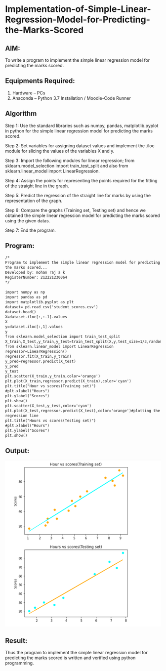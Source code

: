 # Implementation-of-Simple-Linear-Regression-Model-for-Predicting-the-Marks-Scored

## AIM:
To write a program to implement the simple linear regression model for predicting the marks scored.

## Equipments Required:
1. Hardware – PCs
2. Anaconda – Python 3.7 Installation / Moodle-Code Runner

## Algorithm
Step 1:
Use the standard libraries such as numpy, pandas, matplotlib.pyplot in python for the simple linear regression model for predicting the marks scored.

Step 2:
Set variables for assigning dataset values and implement the .iloc module for slicing the values of the variables X and y.

Step 3:
Import the following modules for linear regression; from sklearn.model_selection import train_test_split and also from sklearn.linear_model import LinearRegression.

Step 4:
Assign the points for representing the points required for the fitting of the straight line in the graph.

Step 5:
Predict the regression of the straight line for marks by using the representation of the graph.

Step 6:
Compare the graphs (Training set, Testing set) and hence we obtained the simple linear regression model for predicting the marks scored using the given datas.

Step 7:
End the program.

## Program:
```
/*
Program to implement the simple linear regression model for predicting the marks scored...
Developed by: mohan raj a k
RegisterNumber: 212221230064
*/

import numpy as np
import pandas as pd
import matplotlib.pyplot as plt
dataset= pd.read_csv('student_scores.csv')
dataset.head()
X=dataset.iloc[:,:-1].values
X
y=dataset.iloc[:,1].values
y
from sklearn.model_selection import train_test_split
X_train,X_test,y_train,y_test=train_test_split(X,y,test_size=1/3,random_state=0)
from sklearn.linear_model import LinearRegression
regressor=LinearRegression()
regressor.fit(X_train,y_train)
y_pred=regressor.predict(X_test)
y_pred
y_test 
plt.scatter(X_train,y_train,color='orange')
plt.plot(X_train,regressor.predict(X_train),color='cyan')
plt.title("Hour vs scores(Training set)")
#plt.xlabel("Hours")
plt.ylabel("Scores")
plt.show()
plt.scatter(X_test,y_test,color='cyan')
plt.plot(X_test,regressor.predict(X_test),color='orange')#plotting the regression line
plt.title("Hours vs scores(Testing set)")
#plt.xlabel("Hours")
plt.ylabel("Scores")
plt.show()
```

## Output:
![git log](out1.png)


## Result:
Thus the program to implement the simple linear regression model for predicting the marks scored is written and verified using python programming.
